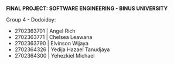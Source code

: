 **FINAL PROJECT: SOFTWARE ENGINEERING - BINUS UNIVERSITY**

Group 4 - Dodoidoy:

- 2702363701 | Angel Rich
- 2702363771 | Chelsea Leawana
- 2702363790 | Elvinson Wijaya
- 2702364326 | Yedija Hazael Tanudjaya
- 2702364300 | Yehezkiel Michael
